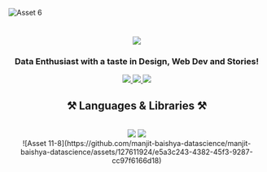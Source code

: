 <!-- Hero Image -->
![Asset 6](https://github.com/manjit-baishya-2023/manjit-baishya-2023/assets/127611924/8dbf6475-c48a-4f75-a284-165b0a624209)

<!-- Greeting Message -->
<h1 align="center">
    <img src="https://readme-typing-svg.herokuapp.com/?font=Righteous&size=35&center=true&vCenter=true&width=500&height=70&duration=3500&lines=Hello!+👋;+I'm+Manjit!;+Welcome+to+my+profile.🙏" />
</h1>

<!-- Subtitle -->
<h3 align="center">Data Enthusiast with a taste in Design, Web Dev and Stories!</h3>

<!-- Social Profiles -->
<div align="center"> 
  <a href="mailto:manjitbaishya01@gmail.com">
    <img src=https://img.shields.io/badge/Gmail-D14836?style=for-the-badge&logo=gmail&logoColor=white target="_blank"/>
  </a>
  <a href="https://www.linkedin.com/in/reach-manjit-here" target="_blank">
    <img src="https://img.shields.io/badge/LinkedIn-0077B5?style=for-the-badge&logo=linkedin&logoColor=white" target="_blank" />
  </a>
  <a href="https://manjit-baishya-2023" target="_blank">
     <img src=https://img.shields.io/badge/Medium-12100E?style=for-the-badge&logo=medium&logoColor=white target="_blank" /> 
  </a>
</div>

<!-- Languages and Libraries -->
<h2 align="center">⚒️ Languages & Libraries ⚒️</h2>
<br/>
<div align="center">
    <img src="https://skillicons.dev/icons?i=python,r,mysql" />
    <img src="https://skillicons.dev/icons?i=pytorch,tensorflow" /><br>
</div>

<div align="center">
    ![Asset 11-8](https://github.com/manjit-baishya-datascience/manjit-baishya-datascience/assets/127611924/e5a3c243-4382-45f3-9287-cc97f6166d18)

</div>
